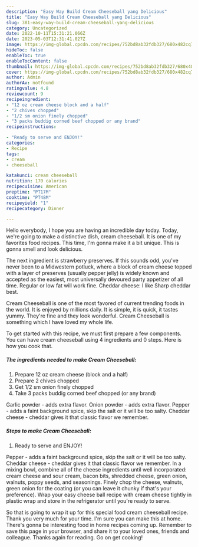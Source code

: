 ```yaml
---
description: "Easy Way Build Cream Cheeseball yang Delicious"
title: "Easy Way Build Cream Cheeseball yang Delicious"
slug: 381-easy-way-build-cream-cheeseball-yang-delicious
category: Uncategorized
date: 2022-10-11T15:31:21.066Z
date: 2023-05-03T12:31:41.027Z
image: https://img-global.cpcdn.com/recipes/752bd8ab32fdb327/680x482cq70/cream-cheeseball-recipe-main-photo.jpg
hideToc: false
enableToc: true
enableTocContent: false
thumbnail: https://img-global.cpcdn.com/recipes/752bd8ab32fdb327/680x482cq70/cream-cheeseball-recipe-main-photo.jpg
cover: https://img-global.cpcdn.com/recipes/752bd8ab32fdb327/680x482cq70/cream-cheeseball-recipe-main-photo.jpg
author: Admin
authorAv: notfound
ratingvalue: 4.8
reviewcount: 9
recipeingredient:
- "12 oz cream cheese block and a half"
- "2 chives chopped"
- "1/2 sm onion finely chopped"
- "3 packs buddig corned beef chopped or any brand"
recipeinstructions:

- "Ready to serve and ENJOY!"
categories:
- Recipe
tags:
- cream
- cheeseball

katakunci: cream cheeseball 
nutrition: 170 calories
recipecuisine: American
preptime: "PT17M"
cooktime: "PT48M"
recipeyield: "1"
recipecategory: Dinner

---
```



Hello everybody, I hope you are having an incredible day today. Today, we're going to make a distinctive dish, cream cheeseball. It is one of my favorites food recipes. This time, I'm gonna make it a bit unique. This is gonna smell and look delicious.

The next ingredient is strawberry preserves. If this sounds odd, you&#39;ve never been to a Midwestern potluck, where a block of cream cheese topped with a layer of preserves (usually pepper jelly) is widely known and accepted as the easiest, most universally devoured party appetizer of all time. Regular or low fat will work fine. Cheddar cheese: I like Sharp cheddar best.

Cream Cheeseball is one of the most favored of current trending foods in the world. It is enjoyed by millions daily. It is simple, it is quick, it tastes yummy. They're fine and they look wonderful. Cream Cheeseball is something which I have loved my whole life.


To get started with this recipe, we must first prepare a few components. You can have cream cheeseball using 4 ingredients and 0 steps. Here is how you cook that.

<!--inarticleads1-->

##### The ingredients needed to make Cream Cheeseball:

1. Prepare 12 oz cream cheese (block and a half)
1. Prepare 2 chives chopped
1. Get 1/2 sm onion finely chopped
1. Take 3 packs buddig corned beef chopped (or any brand)


Garlic powder - adds extra flavor. Onion powder - adds extra flavor. Pepper - adds a faint background spice, skip the salt or it will be too salty. Cheddar cheese - cheddar gives it that classic flavor we remember. 

<!--inarticleads2-->

##### Steps to make Cream Cheeseball:


1. Ready to serve and ENJOY!

Pepper - adds a faint background spice, skip the salt or it will be too salty. Cheddar cheese - cheddar gives it that classic flavor we remember. In a mixing bowl, combine all of the cheese ingredients until well incorporated: cream cheese and sour cream, bacon bits, shredded cheese, green onion, walnuts, poppy seeds, and seasonings. Finely chop the cheese, walnuts, green onion for the coating (or you can leave it chunky if that&#39;s your preference). Wrap your easy cheese ball recipe with cream cheese tightly in plastic wrap and store in the refrigerator until you&#39;re ready to serve. 

So that is going to wrap it up for this special food cream cheeseball recipe. Thank you very much for your time. I'm sure you can make this at home. There's gonna be interesting food in home recipes coming up. Remember to save this page in your browser, and share it to your loved ones, friends and colleague. Thanks again for reading. Go on get cooking!
